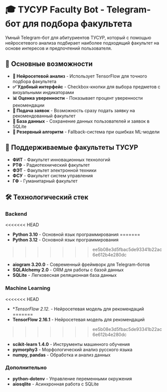 # 🎓 ТУСУР Faculty Bot - Telegram-бот для подбора факультета

Умный Telegram-бот для абитуриентов ТУСУР, который с помощью нейросетевого анализа подбирает наиболее подходящий факультет на основе интересов и предпочтений пользователя.

## 🚀 Основные возможности

- **🧠 Нейросетевой анализ** - Использует TensorFlow для точного подбора факультета
- **✅ Удобный интерфейс** - Checkbox-кнопки для выбора предметов с визуальными индикаторами
- **📊 Оценка уверенности** - Показывает процент уверенности рекомендации
- **📝 Подача заявок** - Возможность сразу подать заявку на рекомендованный факультет
- **💾 База данных** - Сохранение данных пользователей и заявок в SQLite
- **🔄 Резервный алгоритм** - Fallback-система при ошибках ML-модели

## 🏫 Поддерживаемые факультеты ТУСУР

- **ФИТ** - Факультет инновационных технологий
- **РТФ** - Радиотехнический факультет  
- **ФЭТ** - Факультет электронной техники
- **ФСУ** - Факультет систем управления
- **ГФ** - Гуманитарный факультет

## 🛠 Технологический стек

### Backend
<<<<<<< HEAD
- **Python 3.10** - Основной язык программирования
=======
- **Python 3.12** - Основной язык программирования
>>>>>>> ee5b08e3d5fbac5de93341b22ac6e612b4e280dc
- **aiogram 3.20.0** - Современный фреймворк для Telegram-ботов
- **SQLAlchemy 2.0** - ORM для работы с базой данных
- **SQLite** - Легковесная реляционная база данных

### Machine Learning
<<<<<<< HEAD
- **TensorFlow 2.12.* - Нейросетевая модель для рекомендаций
=======
- **TensorFlow 2.16.1** - Нейросетевая модель для рекомендаций
>>>>>>> ee5b08e3d5fbac5de93341b22ac6e612b4e280dc
- **scikit-learn 1.4.0** - Инструменты машинного обучения
- **pymorphy3** - Морфологический анализ русского языка
- **numpy, pandas** - Обработка и анализ данных

### Дополнительно  
- **python-dotenv** - Управление переменными окружения
- **aiosqlite** - Асинхронная работа с SQLite